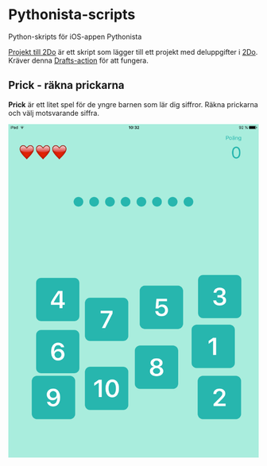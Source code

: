 # Pythonista-scripts
Python-skripts för iOS-appen Pythonista

[Projekt till 2Do](https://github.com/jesperpsvensson/Pythonista-scripts/blob/master/Projekt%20till%202Do.py) är ett skript som lägger till ett projekt med deluppgifter i [2Do](https://appsto.re/se/I5wgs.i). Kräver denna [Drafts-action](x-drafts4://x-callback-url/import_action?v=2&tintColor=%5B%0A%20%200.224%2C%0A%20%200.792%2C%0A%20%200.827%0A%5D&shouldConfirm=0&logLevel=1&uuid=DD7F1EAC-22ED-4A57-BDC6-EBF0C22B78DD&disposition=3&actionSteps=%5B%0A%20%20%7B%0A%20%20%20%20%22clipboardTemplate%22%20%3A%20%22%5B%5Bdraft%5D%5D%22%2C%0A%20%20%20%20%22writeType%22%20%3A%20%22replace%22%2C%0A%20%20%20%20%22actionStepType%22%20%3A%20%22Clipboard%22%0A%20%20%7D%2C%0A%20%20%7B%0A%20%20%20%20%22actionStepType%22%20%3A%20%22URL%22%2C%0A%20%20%20%20%22urlTemplate%22%20%3A%20%22twodo%3A%5C%2F%5C%2Fx-callback-url%5C%2Fadd%3Ftask%3D%5B%5Btitle%5D%5D%26type%3D1%26forlist%3DInkorg%26x-success%3D%7B%7Bpythonista%3A%5C%2F%5C%2FProjektTill2Do%3Faction%3Drun%7D%7D%22%2C%0A%20%20%20%20%22useSafariViewController%22%20%3A%20false%2C%0A%20%20%20%20%22encodeTags%22%20%3A%20true%0A%20%20%7D%0A%5D&description=&modifiedAt=2016-05-09%2005%3A35%3A04%20%2B0000&name=2Do%20-%20Projektplanering&iconImageName=action_check1) för att fungera. 


## Prick - räkna prickarna

**Prick** är ett litet spel för de yngre barnen som lär dig siffror. Räkna prickarna och välj motsvarande siffra.

![Prick screenshot](image.png)
